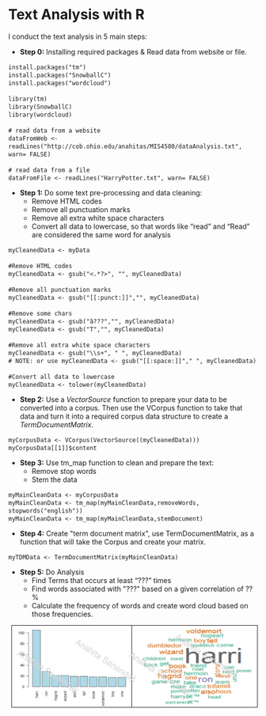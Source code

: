 # Text Analysis with R
I conduct the text analysis in 5 main steps:
- **Step 0:** Installing required packages & Read data from website or file.
~~~~
install.packages("tm")
install.packages("SnowballC")
install.packages("wordcloud")

library(tm)
library(SnowballC)
library(wordcloud)

# read data from a website
dataFromWeb <- readLines("http://cob.ohio.edu/anahitas/MIS4580/dataAnalysis.txt", warn= FALSE)

# read data from a file
dataFromFile <- readLines("HarryPotter.txt", warn= FALSE)
~~~~
- **Step 1:** Do some text pre-processing and data cleaning:
  * Remove HTML codes
  * Remove all punctuation marks
  * Remove all extra white space characters
  * Convert all data to lowercase, so that words like “read” and “Read” are considered the same word for analysis
~~~~
myCleanedData <- myData

#Remove HTML codes
myCleanedData <- gsub("<.*?>", "", myCleanedData)

#Remove all punctuation marks
myCleanedData <- gsub("[[:punct:]]","", myCleanedData)

#Remove some chars
myCleanedData <- gsub("â???","", myCleanedData)
myCleanedData <- gsub("T","", myCleanedData)

#Remove all extra white space characters
myCleanedData <- gsub("\\s+", " ", myCleanedData)
# NOTE: or use myCleanedData <- gsub("[[:space:]]"," ", myCleanedData)

#Convert all data to lowercase
myCleanedData <- tolower(myCleanedData)
~~~~

- **Step 2:** Use a *VectorSource* function to prepare your data to be converted into a corpus. Then use the VCorpus function to take that data and turn it into a required corpus data structure to create a *TermDocumentMatrix*.
~~~~
myCorpusData <- VCorpus(VectorSource((myCleanedData)))
myCorpusData[[1]]$content
~~~~

- **Step 3:** Use tm_map function to clean and prepare the text:
  * Remove stop words
  * Stem the data
~~~~
myMainCleanData <- myCorpusData
myMainCleanData <- tm_map(myMainCleanData,removeWords, stopwords("english"))
myMainCleanData <- tm_map(myMainCleanData,stemDocument)
~~~~

- **Step 4:** Create "term document matrix", use TermDocumentMatrix, as a function that will take the Corpus  and create your matrix.
~~~~
myTDMData <- TermDocumentMatrix(myMainCleanData)
~~~~

- **Step 5:** Do Analysis
  * Find Terms that occurs at least “???” times
  * Find words associated with "???" based on a given correlation of ??%
  * Calculate the frequency of words and create word cloud based on those frequencies. 

![wordcloud](images/01_WC.jpg)



